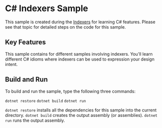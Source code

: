 C# Indexers Sample
================

This sample is created during the [Indexers](https://docs.microsoft.com/dotnet/articles/csharp/indexers) for learning C# features. Please see that topic for detailed steps on the code for this sample.

Key Features
------------

This sample contains for different samples involving indexers. You'll learn different C# idioms where indexers can be used to expression your design intent.

Build and Run
-------------

To build and run the sample, type the following three commands:

`dotnet restore`
`dotnet build`
`dotnet run`

`dotnet restore` installs all the dependencies for this sample into the current directory.
`dotnet build` creates the output assembly (or assemblies).
`dotnet run` runs the output assembly.


<!--HONumber=Aug16_HO2-->


